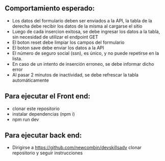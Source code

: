 ## Comportamiento esperado:

- Los datos del formulario deben ser enviados a la API, la tabla de la derecha debe recibir los datos de la misma al cargarse el sitio
- Luego de cada insercion exitosa, se debe ingresar los datos a la tabla, sin necesidad de utilizar el endpoint GET
- El boton reset debe limpiar los campos del formulario
- El boton save debe enviar los datos a la API
- El número de seguro social (ssn), es único, y no puede repetirse en la lista.
- En caso de un intento de inserción erroneo, se debe informar dicho error
- Al pasar 2 minutos de inactividad, se debe refrescar la tabla automáticamente

## Para ejecutar el Front end:

- clonar este repositorio
- instalar dependencias (npm i)
- npm run dev

## Para ejecutar back end:

- Dirigirse a https://github.com/newcombin/devskillsadv clonar repositorio y seguir instrucciones
